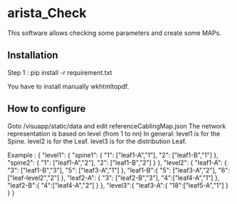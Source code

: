 # arista_Check
This software allows checking some parameters and create some MAPs.

## Installation
Step 1 :
pip install -r requirement.txt

You have to install manually wkhtmltopdf.

## How to configure
Goto /visuapp/static/data and edit referenceCablingMap.json
The network representation is based on level (from 1 to nn)
In general:
level1 is for the Spine.
level2 is for the Leaf.
level3 is for the distribution Leaf.

Example :
{
  "level1": {
    "spine1": {
      "1": ["leaf1-A","1"],
      "2": ["leaf1-B","1"]
    },
    "spine2": {
      "1": ["leaf1-A","2"],
      "2": ["leaf1-B","2"]
    }
  },
  "level2": {
    "leaf1-A": {
      "3": ["leaf1-B","3"],
      "5": ["leaf3-A","1"]
    },
    "leaf1-B":{
      "5": ["leaf3-A","2"],
      "6":["leaf-level2","2"]
    },
    "leaf2-A": {
      "3": ["leaf2-B","3"],
      "4":["leaf4-A","1"]
    },
    "leaf2-B":{
      "4":["leaf4-A","2"]
    }
  },
  "level3":{
    "leaf3-A":{
      "18":["leaf5-A","1"]
    }
  }
}
